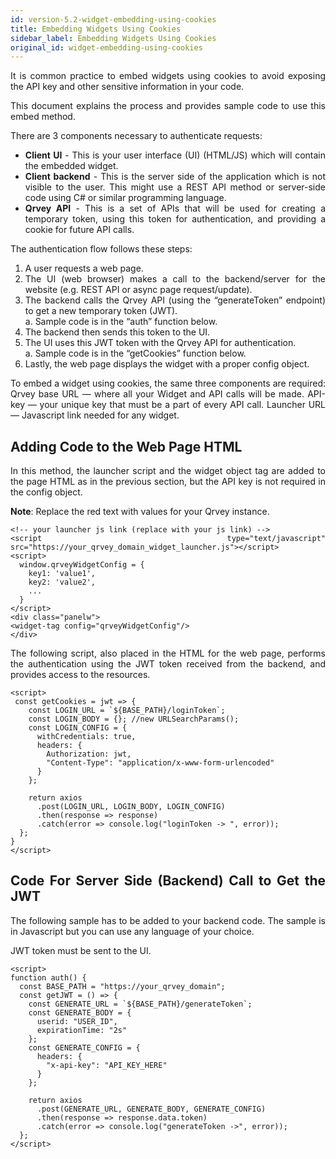 ```yaml
---
id: version-5.2-widget-embedding-using-cookies
title: Embedding Widgets Using Cookies
sidebar_label: Embedding Widgets Using Cookies
original_id: widget-embedding-using-cookies
---
```


<div style="text-align: justify">

It is common practice to embed widgets using cookies to avoid exposing the API key and other sensitive information in your code. 

This document explains the process and provides sample code to use this embed method.

There are 3 components necessary to authenticate requests:
* **Client UI** - This is your user interface (UI) (HTML/JS) which will contain the embedded widget.
* **Client backend** - This is the server side of the application which is not visible to the user. This might use a REST API method or server-side code using C# or similar programming language.
* **Qrvey API** - This is a set of APIs that will be used for creating a temporary token, using this token for authentication, and providing a cookie for future API calls.

The authentication flow follows these steps:
1. A user requests a web page.
2. The UI (web browser) makes a call to the backend/server for the website (e.g. REST API or async page request/update).
3. The backend calls the Qrvey API (using the “generateToken” endpoint) to get a new temporary token (JWT).<br>
a. Sample code is in the “auth” function below.
4. The backend then sends this token to the UI.
5. The UI uses this JWT token with the Qrvey API for authentication. <br>
a. Sample code is in the “getCookies” function below.
6. Lastly, the web page displays the widget with a proper config object.
 
To embed a widget using cookies, the same three components are required:
Qrvey base URL — where all your Widget and API calls will be made.
API-key — your unique key that must be a part of every API call.
Launcher URL — Javascript link needed for any widget.

## Adding Code to the Web Page HTML
In this method, the launcher script and the widget object tag are added to the page HTML  as in the previous section, but the API key is not required in the config object.

**Note**: Replace the red text with values for your Qrvey instance.

```
<!-- your launcher js link (replace with your js link) -->
<script type="text/javascript" src="https://your_qrvey_domain_widget_launcher.js"></script>
<script>  
  window.qrveyWidgetConfig = {
    key1: 'value1',
    key2: 'value2',
    ...
  }
</script> 
<div class="panelw">
<widget-tag config="qrveyWidgetConfig"/>
</div>
```
The following script, also placed in the HTML for the web page, performs the authentication using the JWT token received from the backend, and provides access to the resources.
```
<script>  
 const getCookies = jwt => {
    const LOGIN_URL = `${BASE_PATH}/loginToken`;
    const LOGIN_BODY = {}; //new URLSearchParams();
    const LOGIN_CONFIG = {
      withCredentials: true,
      headers: {
        Authorization: jwt,
        "Content-Type": "application/x-www-form-urlencoded"
      }
    };

    return axios
      .post(LOGIN_URL, LOGIN_BODY, LOGIN_CONFIG)
      .then(response => response)
      .catch(error => console.log("loginToken -> ", error));
  };
}
</script>
```

## Code For Server Side (Backend) Call to Get the JWT
The following sample has to be added to your backend code. The sample is in Javascript but you can use any language of your choice.

JWT token must be sent to the UI.

```
<script> 
function auth() {
  const BASE_PATH = "https://your_qrvey_domain";
  const getJWT = () => {
    const GENERATE_URL = `${BASE_PATH}/generateToken`;
    const GENERATE_BODY = {
      userid: "USER_ID",
      expirationTime: "2s"
    };
    const GENERATE_CONFIG = {
      headers: {
        "x-api-key": "API_KEY_HERE" 
      }
    };

    return axios
      .post(GENERATE_URL, GENERATE_BODY, GENERATE_CONFIG)
      .then(response => response.data.token)
      .catch(error => console.log("generateToken ->", error));
  };
</script>
```

